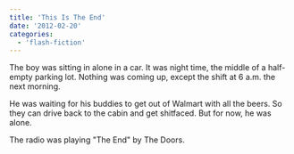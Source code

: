 ```yaml
---
title: 'This Is The End'
date: '2012-02-20'
categories:
  - 'flash-fiction'
---
```


The boy was sitting in alone in a car. It was night time, the middle of a
half-empty parking lot. Nothing was coming up, except the shift at 6 a.m. the
next morning.

He was waiting for his buddies to get out of Walmart with all the beers. So they
can drive back to the cabin and get shitfaced. But for now, he was alone.

The radio was playing "The End" by The Doors.
